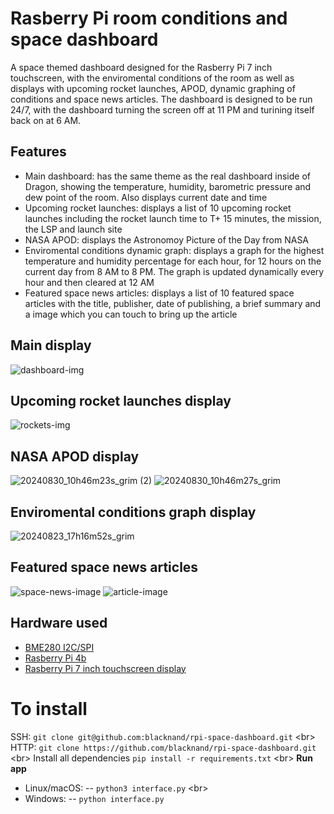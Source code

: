 # Rasberry Pi room conditions and space dashboard
A space themed dashboard designed for the Rasberry Pi 7 inch touchscreen, with the enviromental conditions of the room as well as displays with upcoming rocket launches, APOD, dynamic graphing of conditions and space news articles. The dashboard is designed to be run 24/7, with the dashboard turning the screen off at 11 PM and turining itself back on at 6 AM.
## Features
- Main dashboard: has the same theme as the real dashboard inside of Dragon, showing the temperature, humidity, barometric pressure and dew point of the room. Also displays current date and time
- Upcoming rocket launches: displays a list of 10 upcoming rocket launches including the rocket launch time to T+ 15 minutes, the mission, the LSP and launch site
- NASA APOD: displays the Astronomoy Picture of the Day from NASA
- Enviromental conditions dynamic graph: displays a graph for the highest temperature and humidity percentage for each hour, for 12 hours on the current day from 8 AM to 8 PM. The graph is updated dynamically every hour and then cleared at 12 AM
- Featured space news articles: displays a list of 10 featured space articles with the title, publisher, date of publishing, a brief summary and a image which you can touch to bring up the article
## Main display
![dashboard-img](https://github.com/user-attachments/assets/45a48608-d647-4c10-94b5-a6ead63350a5)
## Upcoming rocket launches display
![rockets-img](https://github.com/user-attachments/assets/2580a81f-7ad7-4794-b00a-b7dc30ab30b8)
## NASA APOD display
![20240830_10h46m23s_grim (2)](https://github.com/user-attachments/assets/0943dfb0-3a94-4304-8089-9b8da13f44f3)
![20240830_10h46m27s_grim](https://github.com/user-attachments/assets/d650552f-7391-4954-9d2d-e315e1fc00b4)
## Enviromental conditions graph display
![20240823_17h16m52s_grim](https://github.com/user-attachments/assets/e4afecc1-b9ca-460e-822b-2ffa08831719)
## Featured space news articles
![space-news-image](https://github.com/user-attachments/assets/0ddd3ad8-b999-46dd-86d7-e146a4371540)
![article-image](https://github.com/user-attachments/assets/deb35208-fb63-419f-8daf-1232d53e22eb)
## Hardware used
- [BME280 I2C/SPI](https://learn.adafruit.com/adafruit-bme280-humidity-barometric-pressure-temperature-sensor-breakout/downloads)
- [Rasberry Pi 4b](https://www.raspberrypi.com/products/raspberry-pi-4-model-b/)
- [Rasberry Pi 7 inch touchscreen display](https://www.raspberrypi.com/products/raspberry-pi-touch-display/)
# To install
SSH:
```git clone git@github.com:blacknand/rpi-space-dashboard.git``` <br\>
HTTP: 
```git clone https://github.com/blacknand/rpi-space-dashboard.git``` <br\>
Install all dependencies
```pip install -r requirements.txt``` <br\>
**Run app**
- Linux/macOS:
-- ```python3 interface.py``` <br\>
- Windows:
-- ```python interface.py```
